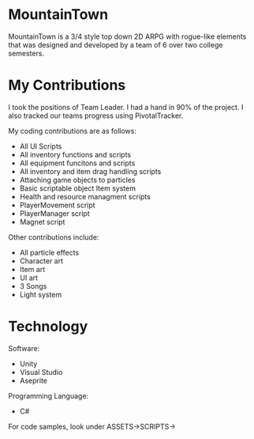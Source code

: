 # MountainTown

MountainTown is a 3/4 style top down 2D ARPG with rogue-like elements that was designed and developed by a team of 6 over two college semesters.

# My Contributions

I took the positions of Team Leader. I had a hand in 90% of the project. I also tracked our teams progress using PivotalTracker. 

My coding contributions are as follows:
- All UI Scripts
- All inventory functions and scripts
- All equipment funcitons and scripts
- All inventory and item drag handling scripts
- Attaching game objects to particles
- Basic scriptable object Item system
- Health and resource managment scripts
- PlayerMovement script
- PlayerManager script
- Magnet script

Other contributions include:
- All particle effects
- Character art
- Item art
- UI art
- 3 Songs
- Light system

# Technology

Software:
- Unity
- Visual Studio
- Aseprite

Programming Language:
- C#

For code samples, look under ASSETS->SCRIPTS->
